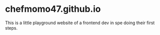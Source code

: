 # chefmomo47.github.io
This is a little playground website of a frontend dev in spe doing their first steps.
